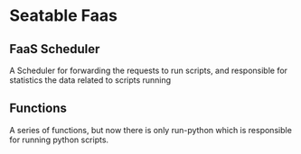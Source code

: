 # Seatable Faas

## FaaS Scheduler
A Scheduler for forwarding the requests to run scripts, and responsible for statistics the data related to scripts running

## Functions
A series of functions, but now there is only run-python which is responsible for running python scripts.
